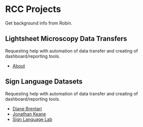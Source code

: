 # RCC Projects

Get background info from Robin.


## Lightsheet Microscopy Data Transfers

Requesting help with automation of data transfer and creating of dashboard/reporting tools.

* [About](http://digital.bsd.uchicago.edu/about.html)


## Sign Language Datasets

Requesting help with automation of data transfer and creating of dashboard/reporting tools.

* [Diane Brentari](https://linguistics.uchicago.edu/faculty/brentari)
* [Jonathan Keane](http://jonkeane.com/)
* [Sign Language Lab](http://signlanguagelab.uchicago.edu/)
